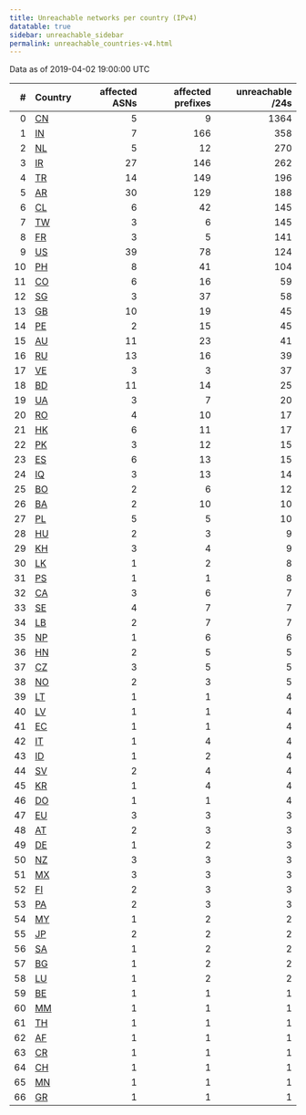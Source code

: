 ```yaml
---
title: Unreachable networks per country (IPv4)
datatable: true
sidebar: unreachable_sidebar
permalink: unreachable_countries-v4.html
---
```


Data as of 2019-04-02 19:00:00 UTC

<div class="datatable-begin"></div>

|   # | Country                      |   affected ASNs |   affected prefixes |   unreachable /24s |
|----:|:-----------------------------|----------------:|--------------------:|-------------------:|
|   0 | [CN](unreachable_cn-v4.html) |               5 |                   9 |               1364 |
|   1 | [IN](unreachable_in-v4.html) |               7 |                 166 |                358 |
|   2 | [NL](unreachable_nl-v4.html) |               5 |                  12 |                270 |
|   3 | [IR](unreachable_ir-v4.html) |              27 |                 146 |                262 |
|   4 | [TR](unreachable_tr-v4.html) |              14 |                 149 |                196 |
|   5 | [AR](unreachable_ar-v4.html) |              30 |                 129 |                188 |
|   6 | [CL](unreachable_cl-v4.html) |               6 |                  42 |                145 |
|   7 | [TW](unreachable_tw-v4.html) |               3 |                   6 |                145 |
|   8 | [FR](unreachable_fr-v4.html) |               3 |                   5 |                141 |
|   9 | [US](unreachable_us-v4.html) |              39 |                  78 |                124 |
|  10 | [PH](unreachable_ph-v4.html) |               8 |                  41 |                104 |
|  11 | [CO](unreachable_co-v4.html) |               6 |                  16 |                 59 |
|  12 | [SG](unreachable_sg-v4.html) |               3 |                  37 |                 58 |
|  13 | [GB](unreachable_gb-v4.html) |              10 |                  19 |                 45 |
|  14 | [PE](unreachable_pe-v4.html) |               2 |                  15 |                 45 |
|  15 | [AU](unreachable_au-v4.html) |              11 |                  23 |                 41 |
|  16 | [RU](unreachable_ru-v4.html) |              13 |                  16 |                 39 |
|  17 | [VE](unreachable_ve-v4.html) |               3 |                   3 |                 37 |
|  18 | [BD](unreachable_bd-v4.html) |              11 |                  14 |                 25 |
|  19 | [UA](unreachable_ua-v4.html) |               3 |                   7 |                 20 |
|  20 | [RO](unreachable_ro-v4.html) |               4 |                  10 |                 17 |
|  21 | [HK](unreachable_hk-v4.html) |               6 |                  11 |                 17 |
|  22 | [PK](unreachable_pk-v4.html) |               3 |                  12 |                 15 |
|  23 | [ES](unreachable_es-v4.html) |               6 |                  13 |                 15 |
|  24 | [IQ](unreachable_iq-v4.html) |               3 |                  13 |                 14 |
|  25 | [BO](unreachable_bo-v4.html) |               2 |                   6 |                 12 |
|  26 | [BA](unreachable_ba-v4.html) |               2 |                  10 |                 10 |
|  27 | [PL](unreachable_pl-v4.html) |               5 |                   5 |                 10 |
|  28 | [HU](unreachable_hu-v4.html) |               2 |                   3 |                  9 |
|  29 | [KH](unreachable_kh-v4.html) |               3 |                   4 |                  9 |
|  30 | [LK](unreachable_lk-v4.html) |               1 |                   2 |                  8 |
|  31 | [PS](unreachable_ps-v4.html) |               1 |                   1 |                  8 |
|  32 | [CA](unreachable_ca-v4.html) |               3 |                   6 |                  7 |
|  33 | [SE](unreachable_se-v4.html) |               4 |                   7 |                  7 |
|  34 | [LB](unreachable_lb-v4.html) |               2 |                   7 |                  7 |
|  35 | [NP](unreachable_np-v4.html) |               1 |                   6 |                  6 |
|  36 | [HN](unreachable_hn-v4.html) |               2 |                   5 |                  5 |
|  37 | [CZ](unreachable_cz-v4.html) |               3 |                   5 |                  5 |
|  38 | [NO](unreachable_no-v4.html) |               2 |                   3 |                  5 |
|  39 | [LT](unreachable_lt-v4.html) |               1 |                   1 |                  4 |
|  40 | [LV](unreachable_lv-v4.html) |               1 |                   1 |                  4 |
|  41 | [EC](unreachable_ec-v4.html) |               1 |                   1 |                  4 |
|  42 | [IT](unreachable_it-v4.html) |               1 |                   4 |                  4 |
|  43 | [ID](unreachable_id-v4.html) |               1 |                   2 |                  4 |
|  44 | [SV](unreachable_sv-v4.html) |               2 |                   4 |                  4 |
|  45 | [KR](unreachable_kr-v4.html) |               1 |                   4 |                  4 |
|  46 | [DO](unreachable_do-v4.html) |               1 |                   1 |                  4 |
|  47 | [EU](unreachable_eu-v4.html) |               3 |                   3 |                  3 |
|  48 | [AT](unreachable_at-v4.html) |               2 |                   3 |                  3 |
|  49 | [DE](unreachable_de-v4.html) |               1 |                   2 |                  3 |
|  50 | [NZ](unreachable_nz-v4.html) |               3 |                   3 |                  3 |
|  51 | [MX](unreachable_mx-v4.html) |               3 |                   3 |                  3 |
|  52 | [FI](unreachable_fi-v4.html) |               2 |                   3 |                  3 |
|  53 | [PA](unreachable_pa-v4.html) |               2 |                   3 |                  3 |
|  54 | [MY](unreachable_my-v4.html) |               1 |                   2 |                  2 |
|  55 | [JP](unreachable_jp-v4.html) |               2 |                   2 |                  2 |
|  56 | [SA](unreachable_sa-v4.html) |               1 |                   2 |                  2 |
|  57 | [BG](unreachable_bg-v4.html) |               1 |                   2 |                  2 |
|  58 | [LU](unreachable_lu-v4.html) |               1 |                   2 |                  2 |
|  59 | [BE](unreachable_be-v4.html) |               1 |                   1 |                  1 |
|  60 | [MM](unreachable_mm-v4.html) |               1 |                   1 |                  1 |
|  61 | [TH](unreachable_th-v4.html) |               1 |                   1 |                  1 |
|  62 | [AF](unreachable_af-v4.html) |               1 |                   1 |                  1 |
|  63 | [CR](unreachable_cr-v4.html) |               1 |                   1 |                  1 |
|  64 | [CH](unreachable_ch-v4.html) |               1 |                   1 |                  1 |
|  65 | [MN](unreachable_mn-v4.html) |               1 |                   1 |                  1 |
|  66 | [GR](unreachable_gr-v4.html) |               1 |                   1 |                  1 |

<div class="datatable-end"></div>